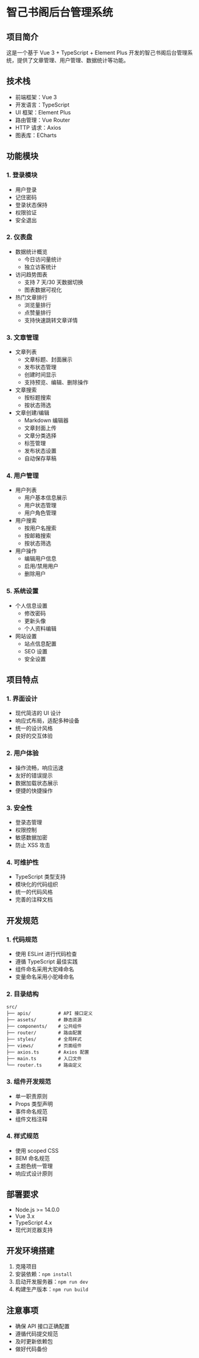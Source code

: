 # 智己书阁后台管理系统

## 项目简介
这是一个基于 Vue 3 + TypeScript + Element Plus 开发的智己书阁后台管理系统，提供了文章管理、用户管理、数据统计等功能。

## 技术栈
- 前端框架：Vue 3
- 开发语言：TypeScript
- UI 框架：Element Plus
- 路由管理：Vue Router
- HTTP 请求：Axios
- 图表库：ECharts

## 功能模块

### 1. 登录模块
- 用户登录
- 记住密码
- 登录状态保持
- 权限验证
- 安全退出

### 2. 仪表盘
- 数据统计概览
  - 今日访问量统计
  - 独立访客统计
- 访问趋势图表
  - 支持 7 天/30 天数据切换
  - 图表数据可视化
- 热门文章排行
  - 浏览量排行
  - 点赞量排行
  - 支持快速跳转文章详情

### 3. 文章管理
- 文章列表
  - 文章标题、封面展示
  - 发布状态管理
  - 创建时间显示
  - 支持预览、编辑、删除操作
- 文章搜索
  - 按标题搜索
  - 按状态筛选
- 文章创建/编辑
  - Markdown 编辑器
  - 文章封面上传
  - 文章分类选择
  - 标签管理
  - 发布状态设置
  - 自动保存草稿

### 4. 用户管理
- 用户列表
  - 用户基本信息展示
  - 用户状态管理
  - 用户角色管理
- 用户搜索
  - 按用户名搜索
  - 按邮箱搜索
  - 按状态筛选
- 用户操作
  - 编辑用户信息
  - 启用/禁用用户
  - 删除用户

### 5. 系统设置
- 个人信息设置
  - 修改密码
  - 更新头像
  - 个人资料编辑
- 网站设置
  - 站点信息配置
  - SEO 设置
  - 安全设置

## 项目特点

### 1. 界面设计
- 现代简洁的 UI 设计
- 响应式布局，适配多种设备
- 统一的设计风格
- 良好的交互体验

### 2. 用户体验
- 操作流畅，响应迅速
- 友好的错误提示
- 数据加载状态展示
- 便捷的快捷操作

### 3. 安全性
- 登录态管理
- 权限控制
- 敏感数据加密
- 防止 XSS 攻击

### 4. 可维护性
- TypeScript 类型支持
- 模块化的代码组织
- 统一的代码风格
- 完善的注释文档

## 开发规范

### 1. 代码规范
- 使用 ESLint 进行代码检查
- 遵循 TypeScript 最佳实践
- 组件命名采用大驼峰命名
- 变量命名采用小驼峰命名

### 2. 目录结构
```
src/
├── apis/          # API 接口定义
├── assets/        # 静态资源
├── components/    # 公共组件
├── router/        # 路由配置
├── styles/        # 全局样式
├── views/         # 页面组件
├── axios.ts       # Axios 配置
├── main.ts        # 入口文件
└── router.ts      # 路由定义
```

### 3. 组件开发规范
- 单一职责原则
- Props 类型声明
- 事件命名规范
- 组件文档注释

### 4. 样式规范
- 使用 scoped CSS
- BEM 命名规范
- 主题色统一管理
- 响应式设计原则

## 部署要求
- Node.js >= 14.0.0
- Vue 3.x
- TypeScript 4.x
- 现代浏览器支持

## 开发环境搭建
1. 克隆项目
2. 安装依赖：`npm install`
3. 启动开发服务器：`npm run dev`
4. 构建生产版本：`npm run build`

## 注意事项
- 确保 API 接口正确配置
- 遵循代码提交规范
- 及时更新依赖包
- 做好代码备份

